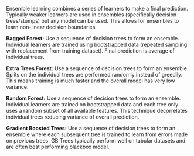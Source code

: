 
Ensemble learning combines a series of learners to make a final prediction. Typically weaker learners are used in ensembles (specifically decision trees/stumps) but any model can be used. This allows for ensembles to learn non-linear decision boundaries.

**Bagged Forest:** Use a sequence of decision trees to form an ensemble. Individual learners are trained using bootstrapped data (repeated sampling with replacement from training dataset). Final prediction is average of individual trees.

**Extra Trees Forest:** Use a sequence of decision trees to form an ensemble. Splits on the individual trees are performed randomly instead of greedily. This means training is much faster and the overall model has very low variance.

**Random Forest:** Use a sequence of decision trees to form an ensemble. Individual learners are trained on bootstrapped data and each tree only uses a random subset of all available features. This technique decorrelates individual trees reducing variance of overall prediction.

**Gradient Boosted Trees:** Use a sequence of decision trees to form an ensemble where each subsequent tree is trained to learn from errors made on previous trees. GB Trees typically perform well on tabular datasets and are often best performing blackbox model.
